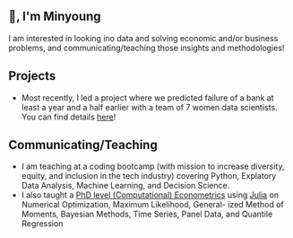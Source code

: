 ## 👋, I'm Minyoung

I am interested in looking ino data and solving economic and/or business problems, and communicating/teaching those insights and methodologies!

## Projects
- Most recently, I led a project where we predicted failure of a bank at least a year and a half earlier with a team of 7 women data scientists. You can find details [here](https://github.com/maggieroot39/ds4a-fall2021)!

## Communicating/Teaching
- I am teaching at a coding bootcamp (with mission to increase diversity, equity,
and inclusion in the tech industry) covering Python, Explatory Data Analysis, Machine Learning, and Decision Science. 
 - I also taught a [PhD level (Computational) Econometrics](https://github.com/minyoungrho/Econometrics2) using [Julia](https://julialang.org/) on Numerical Optimization, Maximum Likelihood, General-
ized Method of Moments, Bayesian Methods, Time Series, Panel Data, and Quantile Regression
